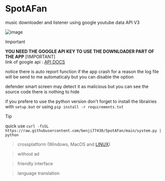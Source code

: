 # SpotAFan




music downloader and listener using google youtube data API V3 


![image](https://github.com/user-attachments/assets/2f61f9f1-67f2-42ed-8082-cbc4f27e4964)

> [!IMPORTANT]  
> **YOU NEED THE GOOGLE API KEY TO USE THE DOWNLOADER PART OF THE APP**
> [!IMPORTANT]  
> link of google api : [API DOCS](https://developers.google.com/youtube/v3)

notice there is auto report function if the app crash for a reason the log file will be send to me automaticaly but you can disable the option 


defender smart screen may detect it as malicious but you can see the source code there is nothing to hide

if you prefere to use the python version don't forget to install the librairies with 
```setup.bat``` or using ```pip install -r requirements.txt```
> [!TIP]
> quick use `curl -fsSL https://raw.githubusercontent.com/benji77430/SpotAFan/main/system.py | python`

> crossplatform (Windows, MacOS and [LINUX](https://github.com/benji77430/SpotAFan/tree/linux))

> without ad

> friendly interface

> language translation 
